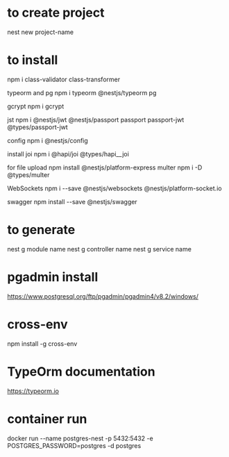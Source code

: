 # to create project

nest new project-name

# to install

  npm i class-validator class-transformer

typeorm and pg
  npm i typeorm @nestjs/typeorm pg

gcrypt
  npm i gcrypt

jst
  npm i @nestjs/jwt @nestjs/passport passport passport-jwt @types/passport-jwt

config
  npm i @nestjs/config

install joi
  npm i @hapi/joi @types/hapi__joi

for file upload
  npm install @nestjs/platform-express multer
  npm i -D @types/multer

WebSockets
  npm i --save @nestjs/websockets @nestjs/platform-socket.io

swagger
  npm install --save @nestjs/swagger

# to generate

nest g module name
nest g controller name
nest g service name

# pgadmin install

https://www.postgresql.org/ftp/pgadmin/pgadmin4/v8.2/windows/

# cross-env

npm install -g cross-env

# TypeOrm documentation

https://typeorm.io

# container run

docker run --name postgres-nest -p 5432:5432 -e POSTGRES_PASSWORD=postgres -d postgres